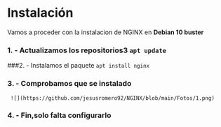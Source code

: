 # Instalación
Vamos a proceder con la instalacion de NGINX en **Debian 10 buster**
### 1. - Actualizamos los repositorios3 ``` apt update ```

###2. - Instalamos el paquete
    ``` apt install nginx ```
### 3. - Comprobamos que se instalado
     ![](https://github.com/jesusromero92/NGINX/blob/main/Fotos/1.png)
### 4. - Fin,solo falta configurarlo
